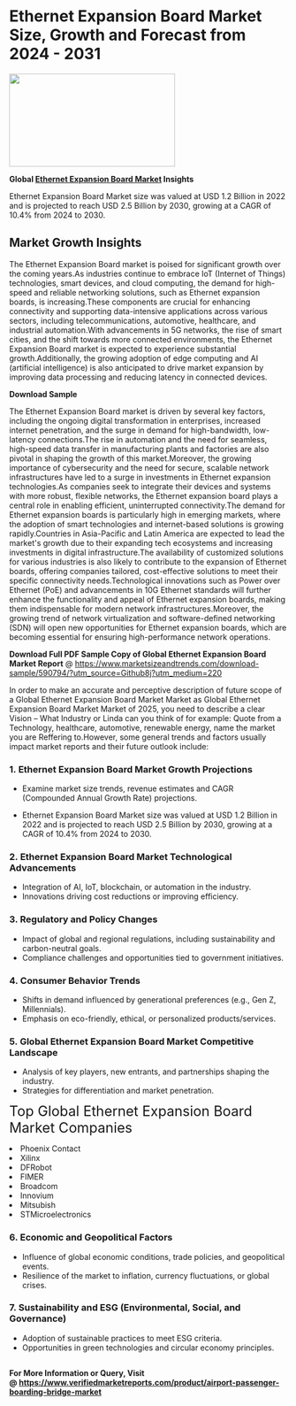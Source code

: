 <H1>Ethernet Expansion Board Market Size, Growth and Forecast from 2024 - 2031</H1><img class="aligncenter size-medium wp-image-584254" src="https://thirdeyenews.in/wp-content/uploads/2024/09/Global-Market-Research-300x168.jpeg" alt="" width="300" height="168" /><p><strong>Global&nbsp;<a href="https://www.marketsizeandtrends.com/download-sample/590794/?utm_source=Github8j?utm_medium=220">Ethernet Expansion Board Market</a> Insights</strong></p><p>Ethernet Expansion Board Market size was valued at USD 1.2 Billion in 2022 and is projected to reach USD 2.5 Billion by 2030, growing at a CAGR of 10.4% from 2024 to 2030.</p><p><h2>Market Growth Insights</h2> <p>The Ethernet Expansion Board market is poised for significant growth over the coming years.As industries continue to embrace IoT (Internet of Things) technologies, smart devices, and cloud computing, the demand for high-speed and reliable networking solutions, such as Ethernet expansion boards, is increasing.These components are crucial for enhancing connectivity and supporting data-intensive applications across various sectors, including telecommunications, automotive, healthcare, and industrial automation.With advancements in 5G networks, the rise of smart cities, and the shift towards more connected environments, the Ethernet Expansion Board market is expected to experience substantial growth.Additionally, the growing adoption of edge computing and AI (artificial intelligence) is also anticipated to drive market expansion by improving data processing and reducing latency in connected devices.</p> <p><strong>Download Sample</strong></p> <p>The Ethernet Expansion Board market is driven by several key factors, including the ongoing digital transformation in enterprises, increased internet penetration, and the surge in demand for high-bandwidth, low-latency connections.The rise in automation and the need for seamless, high-speed data transfer in manufacturing plants and factories are also pivotal in shaping the growth of this market.Moreover, the growing importance of cybersecurity and the need for secure, scalable network infrastructures have led to a surge in investments in Ethernet expansion technologies.As companies seek to integrate their devices and systems with more robust, flexible networks, the Ethernet expansion board plays a central role in enabling efficient, uninterrupted connectivity.The demand for Ethernet expansion boards is particularly high in emerging markets, where the adoption of smart technologies and internet-based solutions is growing rapidly.Countries in Asia-Pacific and Latin America are expected to lead the market's growth due to their expanding tech ecosystems and increasing investments in digital infrastructure.The availability of customized solutions for various industries is also likely to contribute to the expansion of Ethernet boards, offering companies tailored, cost-effective solutions to meet their specific connectivity needs.Technological innovations such as Power over Ethernet (PoE) and advancements in 10G Ethernet standards will further enhance the functionality and appeal of Ethernet expansion boards, making them indispensable for modern network infrastructures.Moreover, the growing trend of network virtualization and software-defined networking (SDN) will open new opportunities for Ethernet expansion boards, which are becoming essential for ensuring high-performance network operations.<p><span class=""><strong>Download Full PDF Sample Copy of Global Ethernet Expansion Board Market Report</strong> @ <a href="https://www.marketsizeandtrends.com/download-sample/590794/?utm_source=Github8j?utm_medium=220" target="_blank">https://www.marketsizeandtrends.com/download-sample/590794/?utm_source=Github8j?utm_medium=220</a></span></p><p>In order to make an accurate and perceptive description of future scope of a Global&nbsp;Ethernet Expansion Board Market Market as Global&nbsp;Ethernet Expansion Board Market Market of 2025, you need to describe a clear Vision &ndash; What Industry or Linda can you think of for example: Quote from a Technology, healthcare, automotive, renewable energy, name the market you are Reffering to.However, some general trends and factors usually impact market reports and their future outlook include:</p><h3>1.&nbsp;<strong>Ethernet Expansion Board Market Growth Projections</strong></h3><ul><li>Examine market size trends, revenue estimates and CAGR (Compounded Annual Growth Rate) projections.</li><li><p>Ethernet Expansion Board Market size was valued at USD 1.2 Billion in 2022 and is projected to reach USD 2.5 Billion by 2030, growing at a CAGR of 10.4% from 2024 to 2030.</p></li></ul><h3>2.&nbsp;<strong>Ethernet Expansion Board Market Technological Advancements</strong></h3><ul><li>Integration of AI, IoT, blockchain, or automation in the industry.</li><li>Innovations driving cost reductions or improving efficiency.</li></ul><h3>3.&nbsp;<strong>Regulatory and Policy Changes</strong></h3><ul><li>Impact of global and regional regulations, including sustainability and carbon-neutral goals.</li><li>Compliance challenges and opportunities tied to government initiatives.</li></ul><h3>4.&nbsp;<strong>Consumer Behavior Trends</strong></h3><ul><li>Shifts in demand influenced by generational preferences (e.g., Gen Z, Millennials).</li><li>Emphasis on eco-friendly, ethical, or personalized products/services.</li></ul><h3>5.&nbsp;<strong>Global Ethernet Expansion Board Market Competitive Landscape</strong></h3><ul><li>Analysis of key players, new entrants, and partnerships shaping the industry.</li><li>Strategies for differentiation and market penetration.</li></ul><p data-pm-slice="1 1 []"><span style="color: inherit; font-family: inherit; font-size: 25px;">Top Global Ethernet Expansion Board Market Companies</span></p><div class="" data-test-id=""><p><li>Phoenix Contact</li><li> Xilinx</li><li> DFRobot</li><li> FIMER</li><li> Broadcom</li><li> Innovium</li><li> Mitsubish</li><li> STMicroelectronics</li></p></div><h3>6.&nbsp;<strong>Economic and Geopolitical Factors</strong></h3><ul><li>Influence of global economic conditions, trade policies, and geopolitical events.</li><li>Resilience of the market to inflation, currency fluctuations, or global crises.</li></ul><h3>7.&nbsp;<strong>Sustainability and ESG (Environmental, Social, and Governance)</strong></h3><ul><li>Adoption of sustainable practices to meet ESG criteria.</li><li>Opportunities in green technologies and circular economy principles.</li></ul><h2><strong style="font-size: 14px;">For More Information or Query, Visit @&nbsp;</strong><a style="background-color: #ffffff; font-size: 14px;" href="https://www.marketsizeandtrends.com/report/ethernet-expansion-board-market/" target="_blank">https://www.verifiedmarketreports.com/product/airport-passenger-boarding-bridge-market</a></h2>